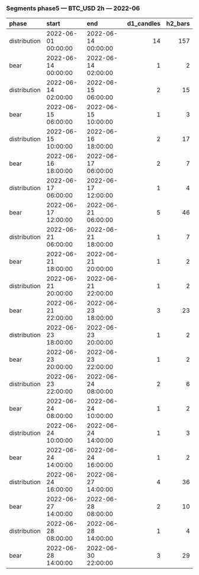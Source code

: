 ### Segments phase5 — BTC_USD 2h — 2022-06

| phase        | start               | end                 |   d1_candles |   h2_bars |
|:-------------|:--------------------|:--------------------|-------------:|----------:|
| distribution | 2022-06-01 00:00:00 | 2022-06-14 00:00:00 |           14 |       157 |
| bear         | 2022-06-14 00:00:00 | 2022-06-14 02:00:00 |            1 |         2 |
| distribution | 2022-06-14 02:00:00 | 2022-06-15 06:00:00 |            2 |        15 |
| bear         | 2022-06-15 06:00:00 | 2022-06-15 10:00:00 |            1 |         3 |
| distribution | 2022-06-15 10:00:00 | 2022-06-16 18:00:00 |            2 |        17 |
| bear         | 2022-06-16 18:00:00 | 2022-06-17 06:00:00 |            2 |         7 |
| distribution | 2022-06-17 06:00:00 | 2022-06-17 12:00:00 |            1 |         4 |
| bear         | 2022-06-17 12:00:00 | 2022-06-21 06:00:00 |            5 |        46 |
| distribution | 2022-06-21 06:00:00 | 2022-06-21 18:00:00 |            1 |         7 |
| bear         | 2022-06-21 18:00:00 | 2022-06-21 20:00:00 |            1 |         2 |
| distribution | 2022-06-21 20:00:00 | 2022-06-21 22:00:00 |            1 |         2 |
| bear         | 2022-06-21 22:00:00 | 2022-06-23 18:00:00 |            3 |        23 |
| distribution | 2022-06-23 18:00:00 | 2022-06-23 20:00:00 |            1 |         2 |
| bear         | 2022-06-23 20:00:00 | 2022-06-23 22:00:00 |            1 |         2 |
| distribution | 2022-06-23 22:00:00 | 2022-06-24 08:00:00 |            2 |         6 |
| bear         | 2022-06-24 08:00:00 | 2022-06-24 10:00:00 |            1 |         2 |
| distribution | 2022-06-24 10:00:00 | 2022-06-24 14:00:00 |            1 |         3 |
| bear         | 2022-06-24 14:00:00 | 2022-06-24 16:00:00 |            1 |         2 |
| distribution | 2022-06-24 16:00:00 | 2022-06-27 14:00:00 |            4 |        36 |
| bear         | 2022-06-27 14:00:00 | 2022-06-28 08:00:00 |            2 |        10 |
| distribution | 2022-06-28 08:00:00 | 2022-06-28 14:00:00 |            1 |         4 |
| bear         | 2022-06-28 14:00:00 | 2022-06-30 22:00:00 |            3 |        29 |